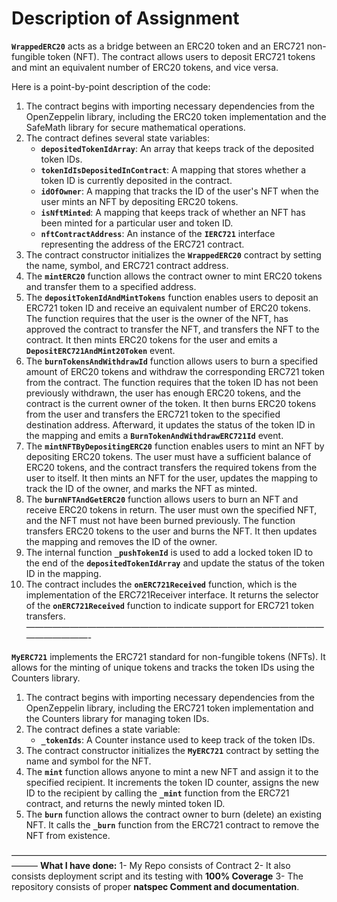 # Description of Assignment

**`WrappedERC20`** acts as a bridge between an ERC20 token and an ERC721 non-fungible token (NFT). The contract allows users to deposit ERC721 tokens and mint an equivalent number of ERC20 tokens, and vice versa.

Here is a point-by-point description of the code:

1. The contract begins with importing necessary dependencies from the OpenZeppelin library, including the ERC20 token implementation and the SafeMath library for secure mathematical operations.
2. The contract defines several state variables:
    - **`depositedTokenIdArray`**: An array that keeps track of the deposited token IDs.
    - **`tokenIdIsDepositedInContract`**: A mapping that stores whether a token ID is currently deposited in the contract.
    - **`idOfOwner`**: A mapping that tracks the ID of the user's NFT when the user mints an NFT by depositing ERC20 tokens.
    - **`isNftMinted`**: A mapping that keeps track of whether an NFT has been minted for a particular user and token ID.
    - **`nftContractAddress`**: An instance of the **`IERC721`** interface representing the address of the ERC721 contract.
3. The contract constructor initializes the **`WrappedERC20`** contract by setting the name, symbol, and ERC721 contract address.
4. The **`mintERC20`** function allows the contract owner to mint ERC20 tokens and transfer them to a specified address.
5. The **`depositTokenIdAndMintTokens`** function enables users to deposit an ERC721 token ID and receive an equivalent number of ERC20 tokens. The function requires that the user is the owner of the NFT, has approved the contract to transfer the NFT, and transfers the NFT to the contract. It then mints ERC20 tokens for the user and emits a **`DepositERC721AndMint20Token`** event.
6. The **`burnTokensAndWithdrawId`** function allows users to burn a specified amount of ERC20 tokens and withdraw the corresponding ERC721 token from the contract. The function requires that the token ID has not been previously withdrawn, the user has enough ERC20 tokens, and the contract is the current owner of the token. It then burns ERC20 tokens from the user and transfers the ERC721 token to the specified destination address. Afterward, it updates the status of the token ID in the mapping and emits a **`BurnTokenAndWithdrawERC721Id`** event.
7. The **`mintNFTByDepositingERC20`** function enables users to mint an NFT by depositing ERC20 tokens. The user must have a sufficient balance of ERC20 tokens, and the contract transfers the required tokens from the user to itself. It then mints an NFT for the user, updates the mapping to track the ID of the owner, and marks the NFT as minted.
8. The **`burnNFTAndGetERC20`** function allows users to burn an NFT and receive ERC20 tokens in return. The user must own the specified NFT, and the NFT must not have been burned previously. The function transfers ERC20 tokens to the user and burns the NFT. It then updates the mapping and removes the ID of the owner.
9. The internal function **`_pushTokenId`** is used to add a locked token ID to the end of the **`depositedTokenIdArray`** and update the status of the token ID in the mapping.
10. The contract includes the **`onERC721Received`** function, which is the implementation of the ERC721Receiver interface. It returns the selector of the **`onERC721Received`** function to indicate support for ERC721 token transfers.
—————————————————————————————————————————-

**`MyERC721`** implements the ERC721 standard for non-fungible tokens (NFTs). It allows for the minting of unique tokens and tracks the token IDs using the Counters library.

1. The contract begins with importing necessary dependencies from the OpenZeppelin library, including the ERC721 token implementation and the Counters library for managing token IDs.
2. The contract defines a state variable:
    - **`_tokenIds`**: A Counter instance used to keep track of the token IDs.
3. The contract constructor initializes the **`MyERC721`** contract by setting the name and symbol for the NFT.
4. The **`mint`** function allows anyone to mint a new NFT and assign it to the specified recipient. It increments the token ID counter, assigns the new ID to the recipient by calling the **`_mint`** function from the ERC721 contract, and returns the newly minted token ID.
5. The **`burn`** function allows the contract owner to burn (delete) an existing NFT. It calls the **`_burn`** function from the ERC721 contract to remove the NFT from existence.

———————————————————————————————————————
**What I have done:**
1- My Repo consists of Contract
2- It also consists deployment script and its testing with **100% Coverage**
3- The repository consists of proper **natspec Comment and documentation**.
